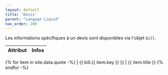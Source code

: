 ```yaml
---
layout: default
title: 'Devis'
parent: "Langage Liquid"
nav_order: 200
---
```


Les informations spécifiques à un devis sont disponibles via l'objet `bill`.

| Attribut | Infos |
|----------|-------|
{% for item in site.data.quote -%}
| \{\{ bill.{{ item.key }} \}\} | {{ item.title }}
{% endfor -%}
